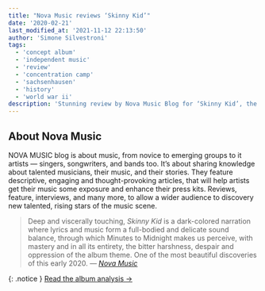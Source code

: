 ```yaml
---
title: "Nova Music reviews ‘Skinny Kid’"
date: '2020-02-21'
last_modified_at: '2021-11-12 22:13:50'
author: 'Simone Silvestroni'
tags:
  - 'concept album'
  - 'independent music'
  - 'review'
  - 'concentration camp'
  - 'sachsenhausen'
  - 'history'
  - 'world war ii'
description: 'Stunning review by Nova Music Blog for ‘Skinny Kid’, the opening single from my debut album ‘After 1989’.'
---
```

## About Nova Music

NOVA MUSIC blog is about music, from novice to emerging groups to it artists — singers, songwriters, and bands too. It’s about sharing knowledge about talented musicians, their music, and their stories. They feature descriptive, engaging and thought-provoking articles, that will help artists get their music some exposure and enhance their press kits. Reviews, feature, interviews, and many more, to allow a wider audience to discovery new talented, rising stars of the music scene.

> Deep and viscerally touching, <em>Skinny Kid</em> is a dark-colored narration where lyrics and music form a full-bodied and delicate sound balance, through which Minutes to Midnight makes us perceive, with mastery and in all its entirety, the bitter harshness, despair and oppression of the album theme. One of the most beautiful discoveries of this early 2020.
> <cite>— [Nova Music](https://novamusic.blog/minutes-to-midnight-skinny-kid/)</cite>

{: .notice }
[Read the album analysis →](/work/music/after-1989/)
